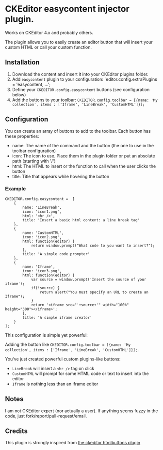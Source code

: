 # CKEditor easycontent injector plugin.

Works on CKEditor 4.x and probably others.

The plugin allows you to easily create an editor button that will insert your custom HTML or call your custom function.


## Installation

1. Download the content and insert it into your CKEditor plugins folder.
2. Add `easycontent` plugin to your configuration: `editor.config.extraPlugins = 'easycontent, …';
3. Define your `CKEDITOR.config.easycontent` buttons (see configuration below)
4. Add the buttons to your toolbar: `CKEDITOR.config.toolbar = [{name: 'My collection', items : ['Iframe', 'LineBreak', 'CustomHTML']}];`


## Configuration

You can create an array of buttons to add to the toolbar.
Each button has these properties:
- name: The name of the command and the button (the one to use in the toolbar configuration)
 - icon: The icon to use. Place them in the plugin folder or put an absolute path (starting with '/')
 - html: The HTML to insert or the function to call when the user clicks the button
 - title: Title that appears while hovering the button
 
### Example

```
CKEDITOR.config.easycontent =  [
    {
        name: 'LineBreak',
        icon: 'icon1.png',
        html: '<hr />',
        title: 'Insert a basic html content: a line break tag'
    },
    {
        name: 'CustomHTML',
        icon: 'icon2.png',
        html: function(editor) {
            return window.prompt("What code to you want to insert?");
        },
        title: 'A simple code prompter'
    },
    {
        name: 'Iframe',
        icon: 'icon3.png',
        html: function(editor) {
            var source = window.prompt('Insert the source of your iframe');
            if(!source) {
                return alert("You must specify an URL to create an Iframe");
            }
            return '<iframe src="'+source+'" width="100%" height="300"></iframe>';
        },
        title: 'A simple iframe creator'
    }
];
```

This configuration is simple yet powerful:

Adding the button like `CKEDITOR.config.toolbar = [{name: 'My collection', items : ['Iframe', 'LineBreak', 'CustomHTML']}];`.

You've just created powerful custom plugins-like buttons:
- `LineBreak` will insert a `<hr />` tag on click
- `CustomHTML` will prompt for some HTML code or text to insert into the editor
- `Iframe` is nothing less than an iframe editor


## Notes

I am not CKEditor expert (nor actually a user).
If anything seems fuzzy in the code, just fork/report/pull-request/email.


## Credits

This plugin is strongly inspired from [the ckeditor htmlbuttons plugin](http://ckeditor.com/addon/htmlbuttons)


